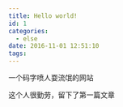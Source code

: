 ```yaml
---
title: Hello world!
id: 1
categories:
  - else
date: 2016-11-01 12:51:10
tags:
---
```


一个码字喷人耍流氓的网站

这个人很勤劳，留下了第一篇文章